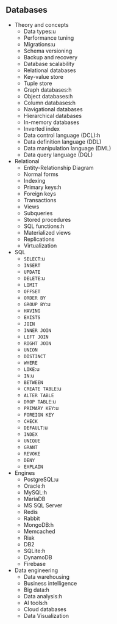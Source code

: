 ## Databases

- Theory and concepts
  - Data types:u
  - Performance tuning
  - Migrations:u
  - Schema versioning
  - Backup and recovery
  - Database scalability
  - Relational databases
  - Key-value store
  - Tuple store
  - Graph databases:h
  - Object databases:h
  - Column databases:h
  - Navigational databases
  - Hierarchical databases
  - In-memory databases
  - Inverted index
  - Data control language (DCL):h
  - Data definition language (DDL)
  - Data manipulation language (DML)
  - Data query language (DQL)
- Relational
  - Entity-Relationship Diagram
  - Normal forms
  - Indexing
  - Primary keys:h
  - Foreign keys
  - Transactions
  - Views
  - Subqueries
  - Stored procedures
  - SQL functions:h
  - Materialized views
  - Replications
  - Virtualization
- SQL
  - `SELECT`:u
  - `INSERT`
  - `UPDATE`
  - `DELETE`:u
  - `LIMIT`
  - `OFFSET`
  - `ORDER BY`
  - `GROUP BY`:u
  - `HAVING`
  - `EXISTS`
  - `JOIN`
  - `INNER JOIN`
  - `LEFT JOIN`
  - `RIGHT JOIN`
  - `UNION`
  - `DISTINCT`
  - `WHERE`
  - `LIKE`:u
  - `IN`:u
  - `BETWEEN`
  - `CREATE TABLE`:u
  - `ALTER TABLE`
  - `DROP TABLE`:u
  - `PRIMARY KEY`:u
  - `FOREIGN KEY`
  - `CHECK`
  - `DEFAULT`:u
  - `INDEX`
  - `UNIQUE`
  - `GRANT`
  - `REVOKE`
  - `DENY`
  - `EXPLAIN`
- Engines
  - PostgreSQL:u
  - Oracle:h
  - MySQL:h
  - MariaDB
  - MS SQL Server
  - Redis
  - Rabbit
  - MongoDB:h
  - Memcached
  - Riak
  - DB2
  - SQLite:h
  - DynamoDB
  - Firebase
- Data engineering
  - Data warehousing
  - Business intelligence
  - Big data:h
  - Data analysis:h
  - AI tools:h
  - Cloud databases
  - Data Visualization
